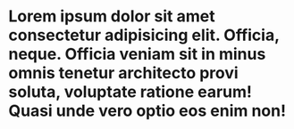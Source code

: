  <link rel="stylesheet" href="hello.css">
<body>
    <h1>Lorem ipsum dolor sit amet consectetur adipisicing elit.
         Officia, neque. Officia veniam sit in minus omnis tenetur
          architecto provi
        soluta, voluptate ratione earum! Quasi unde vero optio eos enim 
        non!</h1>
  <script src="hello.js"></script>
</body>
